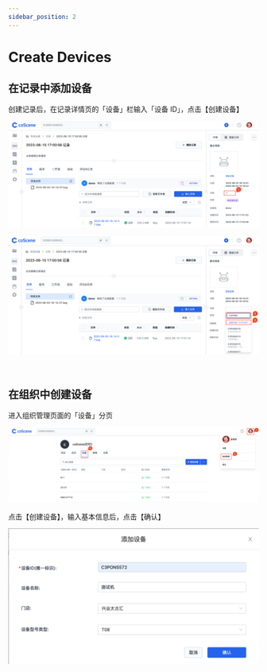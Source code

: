 ```yaml
---
sidebar_position: 2
---
```


# Create Devices

## 在记录中添加设备

创建记录后，在记录详情页的「设备」栏输入「设备 ID」，点击【创建设备】

![create-device-r1](../img/create-device-r1.png)

![create-device-r2](../img/create-device-r2.png)

<br />

## 在组织中创建设备

进入组织管理页面的「设备」分页

![org-device](../img/org-device.png)

点击【创建设备】，输入基本信息后，点击【确认】

![org-device-1](../img/create-device-o1.png)

<br />
